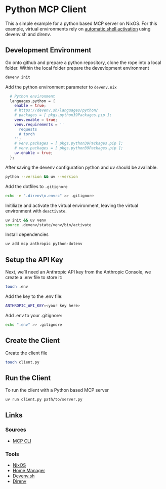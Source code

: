# Python MCP Client

This a simple example for a python based MCP server on NixOS. For this example, virtual environments rely on [automatic shell activation](https://devenv.sh/automatic-shell-activation/) using devenv.sh and direnv. 

## Development Environment

Go onto github and prepare a python repository, clone the rope into a local folder. Within the local folder prepare the devevlopment environment

```sh
devenv init
```

Add the python environment parameter to `devenv.nix`

```nix
  # Python environment
  languages.python = {
    enable = true;
    # https://devenv.sh/languages/python/
    # packages = [ pkgs.python39Packages.pip ];
    venv.enable = true;
    venv.requirements = ''
      requests
      # torch
    '';
    # venv.packages = [ pkgs.python39Packages.pip ];
    # venv.packages = [ pkgs.python39Packages.pip ];
    uv.enable = true;
  };
```

After saving the devenv configuration python and uv should be available.

```sh
python --version && uv --version
```

Add the dotfiles to `.gitignore`

```sh
echo -e ".direnv\n.envrc" >> .gitignore
```

Initiliaze and activate the virtual environment, leaving the virtual environment with `deactivate`.

```sh
uv init && uv venv
source .devenv/state/venv/bin/activate
```

Install dependencies

```sh
uv add mcp anthropic python-dotenv
```

## Setup the API Key

Next, we’ll need an Anthropic API key from the Anthropic Console, we create a .env file to store it:

```sh
touch .env
```

Add the key to the .env file:

```sh
ANTHROPIC_API_KEY=<your key here>
```

Add .env to your .gitignore:

```sh
echo ".env" >> .gitignore
```

## Create the Client

Create the client file

```sh
touch client.py
```

## Run the Client

To run the client with a Python based MCP server

```sh
uv run client.py path/to/server.py
```

## Links

### Sources

* [MCP CLI]([https://modelcontextprotocol.io/quickstart/client](https://github.com/chrishayuk/mcp-cli))

### Tools

* [NixOS](https://nixos.org/)
* [Home Manager](https://nix-community.github.io/home-manager/)
* [Devenv.sh](https://devenv.sh/)
* [Direnv](https://direnv.net/)
